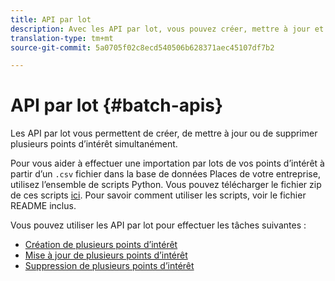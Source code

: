```yaml
---
title: API par lot
description: Avec les API par lot, vous pouvez créer, mettre à jour et supprimer plusieurs points d’intérêt.
translation-type: tm+mt
source-git-commit: 5a0705f02c8ecd540506b628371aec45107df7b2

---
```



# API par lot {#batch-apis}

Les API par lot vous permettent de créer, de mettre à jour ou de supprimer plusieurs points d’intérêt simultanément.

Pour vous aider à effectuer une importation par lots de vos points d’intérêt à partir d’un `.csv` fichier dans la base de données Places de votre entreprise, utilisez l’ensemble de scripts Python. Vous pouvez télécharger le fichier zip de ces scripts [ici](https://github.com/adobe/places-scripts). Pour savoir comment utiliser les scripts, voir le fichier README inclus.

Vous pouvez utiliser les API par lot pour effectuer les tâches suivantes :

* [Création de plusieurs points d’intérêt](/help/web-service-api/api-usage/manage-pois/batch-apis/create-multiple-pois.md)
* [Mise à jour de plusieurs points d’intérêt](/help/web-service-api/api-usage/manage-pois/batch-apis/update-multiple-pois.md)
* [Suppression de plusieurs points d’intérêt](/help/web-service-api/api-usage/manage-pois/batch-apis/delete-multiple-pois.md)
